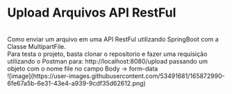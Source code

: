 # Upload Arquivos API RestFul
<br>
Como enviar um arquivo em uma API RestFul utilizando SpringBoot com a Classe MultipartFile.
<br>
Para testa o projeto, basta clonar o repositorio e fazer uma requisição utilizando o Postman para: http://localhost:8080/upload passando um objeto com o nome file no campo Body -> form-data
<br>
![image](https://user-images.githubusercontent.com/53491681/165872990-6fe67a5b-6e31-43e4-a939-9cdf35d62612.png)
